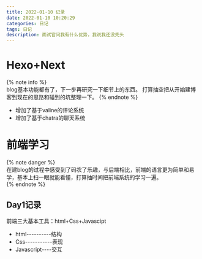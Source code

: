 ```yaml
---
title: 2022-01-10 记录
date: 2022-01-10 10:20:29
categories: 日记
tags: 日记
description: 面试官问我有什么优势，我说我还没秃头
---
```

# Hexo+Next
{% note info %}  
  blog基本功能都有了，下一步再研究一下细节上的东西。
  打算抽空把从开始建博客到现在的思路和碰到的坑整理一下。
{% endnote %}
  - 增加了基于valine的评论系统
  - 增加了基于chatra的聊天系统  


  


# 前端学习
{% note danger %}  
  在建blog的过程中感受到了码农了乐趣，与后端相比，前端的语言更为简单和易学，基本上扫一眼就能看懂，打算抽时间把前端系统的学习一遍。  
{% endnote %}  
## Day1记录  
  前端三大基本工具：html+Css+Javascipt  
  - html----------结构  
  - Css-----------表现  
  - Javascript----交互  
